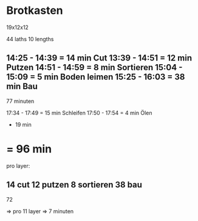 # Brotkasten

19x12x12

44 laths
10 lengths

14:25 - 14:39 = 14 min Cut
13:39 - 14:51 = 12 min Putzen
14:51 - 14:59 =  8 min Sortieren
15:04 - 15:09 =  5 min Boden leimen
15:25 - 16:03 =  38 min Bau
----------------------------

77 minuten


17:34 - 17:49 = 15 min Schleifen
17:50 - 17:54 = 4 min Ölen 

+ 19 min

= 96 min
===================


pro layer:

14 cut
12 putzen
8 sortieren
38 bau
---
72

=> pro 11 layer => 7 minuten
